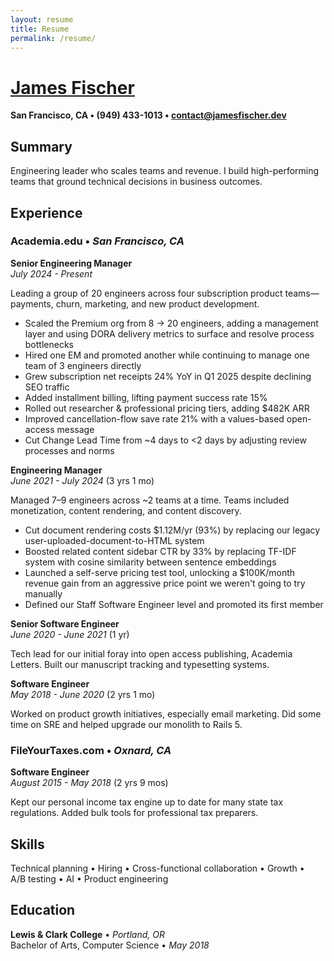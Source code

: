 ```yaml
---
layout: resume
title: Resume
permalink: /resume/
---
```


# [James Fischer](/)

**San Francisco, CA • (949) 433-1013 • [contact@jamesfischer.dev](mailto:contact@jamesfischer.dev)**

## Summary

Engineering leader who scales teams and revenue. I build high-performing teams that ground technical decisions in business outcomes.

## Experience

### Academia.edu • *San Francisco, CA*

**Senior Engineering Manager**  
*July 2024 - Present* <span id="current-role-duration"></span>

Leading a group of 20 engineers across four subscription product teams—payments, churn, marketing, and new product development.

- Scaled the Premium org from 8 → 20 engineers, adding a management layer and using DORA delivery metrics to surface and resolve process bottlenecks
- Hired one EM and promoted another while continuing to manage one team of 3 engineers directly
- Grew subscription net receipts 24% YoY in Q1 2025 despite declining SEO traffic
- Added installment billing, lifting payment success rate 15%
- Rolled out researcher & professional pricing tiers, adding $482K ARR
- Improved cancellation-flow save rate 21% with a values-based open-access message
- Cut Change Lead Time from ~4 days to <2 days by adjusting review processes and norms

**Engineering Manager**  
*June 2021 - July 2024* (3 yrs 1 mo)

Managed 7–9 engineers across ~2 teams at a time. Teams included monetization, content rendering, and content discovery.

- Cut document rendering costs $1.12M/yr (93%) by replacing our legacy user-uploaded-document-to-HTML system
- Boosted related content sidebar CTR by 33% by replacing TF-IDF system with cosine similarity between sentence embeddings
- Launched a self-serve pricing test tool, unlocking a $100K/month revenue gain from an aggressive price point we weren't going to try manually
- Defined our Staff Software Engineer level and promoted its first member

**Senior Software Engineer**  
*June 2020 - June 2021* (1 yr)

Tech lead for our initial foray into open access publishing, Academia Letters. Built our manuscript tracking and typesetting systems.

**Software Engineer**  
*May 2018 - June 2020* (2 yrs 1 mo)

Worked on product growth initiatives, especially email marketing. Did some time on SRE and helped upgrade our monolith to Rails 5.

### FileYourTaxes.com • *Oxnard, CA*

**Software Engineer**  
*August 2015 - May 2018* (2 yrs 9 mos)

Kept our personal income tax engine up to date for many state tax regulations. Added bulk tools for professional tax preparers.

## Skills

Technical&nbsp;planning • Hiring • Cross-functional&nbsp;collaboration • Growth • A/B&nbsp;testing • AI • Product&nbsp;engineering

## Education

**Lewis & Clark College** • *Portland, OR*  
Bachelor of Arts, Computer Science • *May 2018*

<script>
function updateCurrentRoleDuration() {
  const startDate = new Date('2024-07-01');
  const currentDate = new Date();

  const diffTime = Math.abs(currentDate - startDate);
  const diffDays = Math.floor(diffTime / (1000 * 60 * 60 * 24));

  const years = Math.floor(diffDays / 365);
  const months = Math.floor((diffDays % 365) / 30);

  let duration;
  if (years > 0 && months > 0) {
    duration = `(${years} yr${years > 1 ? 's' : ''} ${months} mo${months > 1 ? 's' : ''})`;
  } else if (years > 0) {
    duration = `(${years} yr${years > 1 ? 's' : ''})`;
  } else {
    duration = `(${months} mo${months > 1 ? 's' : ''})`;
  }

  const element = document.getElementById('current-role-duration');
  if (element) {
    element.textContent = duration;
  }
}

// Update on page load
document.addEventListener('DOMContentLoaded', updateCurrentRoleDuration);
</script>
